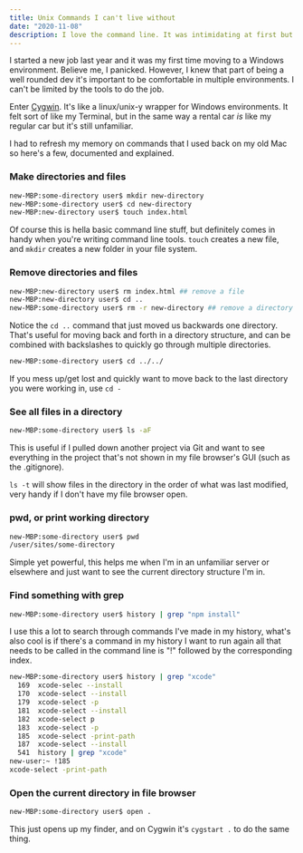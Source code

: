 ```yaml
---
title: Unix Commands I can't live without
date: "2020-11-08"
description: I love the command line. It was intimidating at first but now I don't know what I did without it.
---
```


I started a new job last year and it was my first time moving to a Windows environment. Believe me, I panicked. However, I knew that part of being a well rounded dev it's important to be comfortable in multiple environments. I can't be limited by the tools to do the job.

Enter [Cygwin](https://www.cygwin.com/). It's like a linux/unix-y wrapper for Windows environments. It felt sort of like my Terminal, but in the same way a rental car *is* like my regular car but it's still unfamiliar.

I had to refresh my memory on commands that I used back on my old Mac so here's a few, documented and explained.

### Make directories and files

```bash
new-MBP:some-directory user$ mkdir new-directory
new-MBP:some-directory user$ cd new-directory
new-MBP:new-directory user$ touch index.html
```

Of course this is hella basic command line stuff, but definitely comes in handy when you're writing command line tools. `touch` creates a new file, and `mkdir` creates a new folder in your file system.

### Remove directories and files

```bash
new-MBP:new-directory user$ rm index.html ## remove a file
new-MBP:new-directory user$ cd ..
new-MBP:some-directory user$ rm -r new-directory ## remove a directory
```

Notice the `cd ..` command that just moved us backwards one directory. That's useful for moving back and forth in a directory structure, and can be combined with backslashes to quickly go through multiple directories.

```bash
new-MBP:some-directory user$ cd ../../
```

If you mess up/get lost and quickly want to move back to the last directory you were working in, use `cd -`

### See all files in a directory

```bash
new-MBP:some-directory user$ ls -aF
```

This is useful if I pulled down another project via Git and want to see everything in the project that's not shown in my file browser's GUI (such as the .gitignore).

`ls -t` will show files in the directory in the order of what was last modified, very handy if I don't have my file browser open.

### pwd, or print working directory

```bash
new-MBP:some-directory user$ pwd
/user/sites/some-directory
```

Simple yet powerful, this helps me when I'm in an unfamiliar server or elsewhere and just want to see the current directory structure I'm in.

### Find something with grep

```bash
new-MBP:some-directory user$ history | grep "npm install"
```

I use this a lot to search through commands I've made in my history, what's also cool is if there's a command in my history I want to run again all that needs to be called in the command line is "!" followed by the corresponding index.

```bash
new-MBP:some-directory user$ history | grep "xcode"
  169  xcode-selec --install
  170  xcode-select --install
  179  xcode-select -p
  181  xcode-select --install
  182  xcode-select p
  183  xcode-select -p
  185  xcode-select -print-path
  187  xcode-select --install
  541  history | grep "xcode"
new-user:~ !185
xcode-select -print-path
```

### Open the current directory in file browser

```bash
new-MBP:some-directory user$ open .
```

This just opens up my finder, and on Cygwin it's `cygstart .` to do the same thing.
